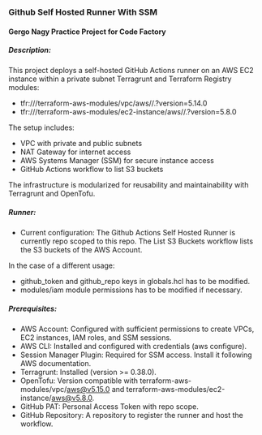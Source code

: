### Github Self Hosted Runner With SSM
#### Gergo Nagy Practice Project for Code Factory

##### Description:
This project deploys a self-hosted GitHub Actions runner on an AWS EC2 instance within a private subnet
Terragrunt and Terraform Registry modules:
- tfr:///terraform-aws-modules/vpc/aws//.?version=5.14.0
- tfr:///terraform-aws-modules/ec2-instance/aws//.?version=5.8.0

The setup includes:
- VPC with private and public subnets
- NAT Gateway for internet access
- AWS Systems Manager (SSM) for secure instance access
- GitHub Actions workflow to list S3 buckets

The infrastructure is modularized for reusability and maintainability with Terragrunt and OpenTofu.

##### Runner:
- Current configuration: The Github Actions Self Hosted Runner is currently repo scoped to this repo. The List S3 Buckets workflow lists the S3 buckets of the AWS Account.

In the case of a different usage:
- github_token and github_repo keys in globals.hcl has to be modified.
- modules/iam module permissions has to be modified if necessary.

##### Prerequisites:
- AWS Account: Configured with sufficient permissions to create VPCs, EC2 instances, IAM roles, and SSM sessions.
- AWS CLI: Installed and configured with credentials (aws configure).
- Session Manager Plugin: Required for SSM access. Install it following AWS documentation.
- Terragrunt: Installed (version >= 0.38.0).
- OpenTofu: Version compatible with terraform-aws-modules/vpc/aws@v5.15.0 and terraform-aws-modules/ec2-instance/aws@v5.8.0.
- GitHub PAT: Personal Access Token with repo scope.
- GitHub Repository: A repository to register the runner and host the workflow.